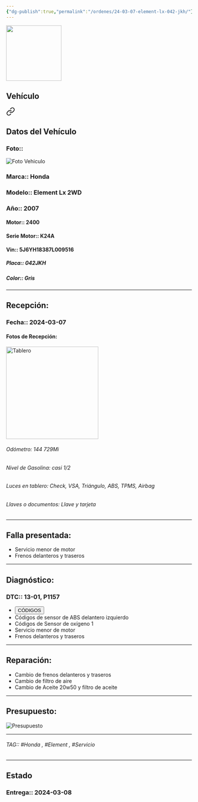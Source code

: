 ```yaml
---
{"dg-publish":true,"permalink":"/ordenes/24-03-07-element-lx-042-jkh/"}
---
```


<img src="https://lh3.googleusercontent.com/d/137fl3TIZ0-PU8b-Pt0bsjclwHub_u78G" width="150">

## Vehículo

<div class="transclusion internal-embed is-loaded"><a class="markdown-embed-link" href="/vehiculos/honda/element-lx-042-jkh/#datos-del-vehiculo" aria-label="Open link"><svg xmlns="http://www.w3.org/2000/svg" width="24" height="24" viewBox="0 0 24 24" fill="none" stroke="currentColor" stroke-width="2" stroke-linecap="round" stroke-linejoin="round" class="svg-icon lucide-link"><path d="M10 13a5 5 0 0 0 7.54.54l3-3a5 5 0 0 0-7.07-7.07l-1.72 1.71"></path><path d="M14 11a5 5 0 0 0-7.54-.54l-3 3a5 5 0 0 0 7.07 7.07l1.71-1.71"></path></svg></a><div class="markdown-embed">



## Datos del Vehículo 
### Foto:: 
<img src="https://lh3.googleusercontent.com/d/1DsUd_o3jsjlWRioEqcIjPfdmnA2dTgnI" Alt="Foto Vehiculo">

### Marca:: Honda
### Modelo:: Element Lx 2WD
### Año:: 2007
#### Motor:: 2400
#### Serie Motor:: K24A
#### Vin:: 5J6YH18387L009516
##### Placa:: 042JKH
##### Color:: Gris
---


</div></div>


## Recepción:
### Fecha:: 2024-03-07
#### Fotos de Recepción: 
<img src="https://lh3.googleusercontent.com/d/1DtUkzLAIOPVZXlCEzN0l-pBeCVYBbAtp" width="250" Alt="Tablero">

###### Odómetro: 144 729Mi
###### Nivel de Gasolina: casi 1/2
###### Luces en tablero: Check, VSA, Triángulo, ABS, TPMS, Airbag
###### Llaves o documentos: Llave y tarjeta 

---

## Falla presentada:
- Servicio menor de motor 
- Frenos delanteros y traseros 


---

## Diagnóstico:
### DTC:: 13-01, P1157

- <a href="https://usait.x431.com/Home/Report/reportDetail/diagnose_record_id/b7dca4b8geKw8cOMtZoGDhDhnR/report_type/D/l/es/timezone/-6"><button class="btn success">CÓDIGOS</button></a>
- Códigos de sensor de ABS delantero izquierdo 
- Códigos de Sensor de oxígeno 1
- Servicio menor de motor 
- Frenos delanteros y traseros 

---
## Reparación:
- Cambio de frenos delanteros y traseros 
- Cambio de filtro de aire 
- Cambio de Aceite 20w50 y filtro de aceite 

---

## Presupuesto:

<img src="https://lh3.googleusercontent.com/d/1Ff3Az0_WN328QvOu3BGzNWVxraDj556R" Alt="Presupuesto">

---

###### TAG:: #Honda , #Element , #Servicio 

---

## Estado

### Entrega:: 2024-03-08


